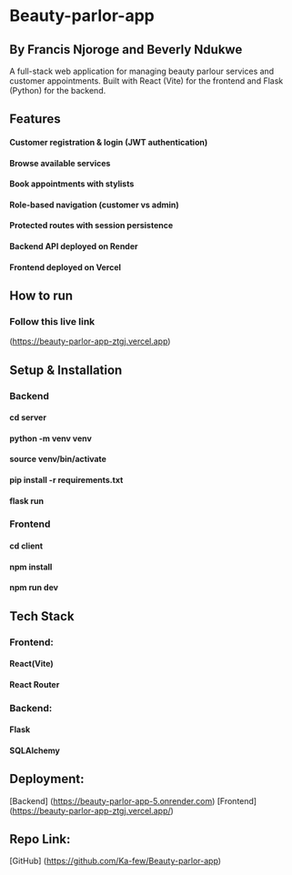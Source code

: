 # Beauty-parlor-app
## By Francis Njoroge and Beverly Ndukwe

A full-stack web application for managing beauty parlour services and customer appointments.
Built with React (Vite) for the frontend and Flask (Python) for the backend.

## Features
#### Customer registration & login (JWT authentication)
#### Browse available services
#### Book appointments with stylists
#### Role-based navigation (customer vs admin)
#### Protected routes with session persistence
#### Backend API deployed on Render
#### Frontend deployed on Vercel

## How to run
### Follow this live link
(https://beauty-parlor-app-ztgj.vercel.app)

## Setup & Installation
### Backend
#### cd server
#### python -m venv venv
#### source venv/bin/activate
#### pip install -r requirements.txt
#### flask run

### Frontend
#### cd client
#### npm install
#### npm run dev

## Tech Stack
### Frontend:
#### React(Vite)
#### React Router

### Backend:
#### Flask
#### SQLAlchemy

## Deployment:
[Backend] (https://beauty-parlor-app-5.onrender.com)
[Frontend] (https://beauty-parlor-app-ztgj.vercel.app/)

## Repo Link:
[GitHub] (https://github.com/Ka-few/Beauty-parlor-app)